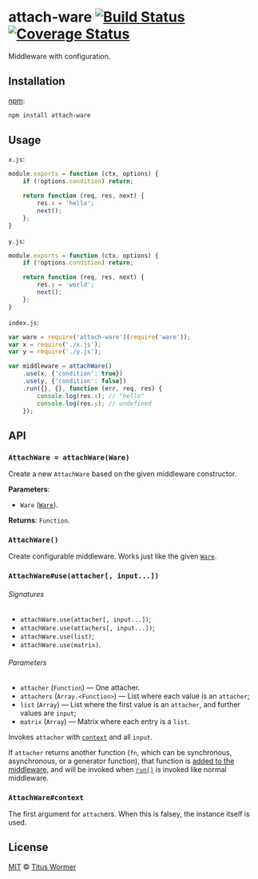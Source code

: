 # attach-ware [![Build Status][travis-badge]][travis] [![Coverage Status][codecov-badge]][codecov]

Middleware with configuration.

## Installation

[npm][]:

```bash
npm install attach-ware
```

## Usage

`x.js`:

```js
module.exports = function (ctx, options) {
    if (!options.condition) return;

    return function (req, res, next) {
        res.x = 'hello';
        next();
    };
}
```

`y.js`:

```js
module.exports = function (ctx, options) {
    if (!options.condition) return;

    return function (req, res, next) {
        res.y = 'world';
        next();
    };
}
```

`index.js`:

```js
var ware = require('attach-ware')(require('ware'));
var x = require('./x.js');
var y = require('./y.js');

var middleware = attachWare()
    .use(x, {'condition': true})
    .use(y, {'condition': false})
    .run({}, {}, function (err, req, res) {
        console.log(res.x); // "hello"
        console.log(res.y); // undefined
    });
```

## API

### `AttachWare = attachWare(Ware)`

Create a new `AttachWare` based on the given middleware constructor.

**Parameters**:

*   `Ware` ([`Ware`][ware]).

**Returns**: `Function`.

### `AttachWare()`

Create configurable middleware.  Works just like the given
[`Ware`][ware].

### `AttachWare#use(attacher[, input...])`

###### Signatures

*   `attachWare.use(attacher[, input...])`;
*   `attachWare.use(attachers[, input...])`;
*   `attachWare.use(list)`;
*   `attachWare.use(matrix)`.

###### Parameters

*   `attacher` (`Function`) — One attacher.
*   `attachers` (`Array.<Function>`)
    — List where each value is an `attacher`;
*   `list` (`Array`)
    — List where the first value is an `attacher`, and further values
    are `input`;
*   `matrix` (`Array`)
    — Matrix where each entry is a `list`.

Invokes `attacher` with [`context`][context] and all `input`.

If `attacher` returns another function (`fn`, which can be synchronous,
asynchronous, or a generator function), that function is [added to the
middleware][ware-use], and will be invoked when [`run()`][ware-run] is
invoked like normal middleware.

### `AttachWare#context`

The first argument for `attach`ers. When this is falsey, the instance
itself is used.

## License

[MIT][license] © [Titus Wormer][author]

<!-- Definitions -->

[travis-badge]: https://img.shields.io/travis/wooorm/attach-ware.svg

[travis]: https://travis-ci.org/wooorm/attach-ware

[codecov-badge]: https://img.shields.io/codecov/c/github/wooorm/attach-ware.svg

[codecov]: https://codecov.io/github/wooorm/attach-ware

[npm]: https://docs.npmjs.com/cli/install

[license]: LICENSE

[author]: http://wooorm.com

[ware]: https://github.com/segmentio/ware#ware-1

[ware-use]: https://github.com/segmentio/ware#usefn

[ware-run]: https://github.com/segmentio/ware#runinput-callback

[context]: #attachwarecontext
